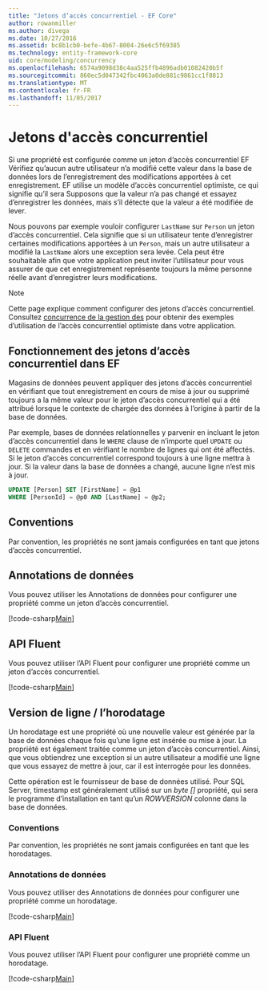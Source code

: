```yaml
---
title: "Jetons d’accès concurrentiel - EF Core"
author: rowanmiller
ms.author: divega
ms.date: 10/27/2016
ms.assetid: bc8b1cb0-befe-4b67-8004-26e6c5f69385
ms.technology: entity-framework-core
uid: core/modeling/concurrency
ms.openlocfilehash: 6574a9098d38c4aa525ffb4896adb01082420b5f
ms.sourcegitcommit: 860ec5d047342fbc4063a0de881c9861cc1f8813
ms.translationtype: MT
ms.contentlocale: fr-FR
ms.lasthandoff: 11/05/2017
---
```

# <a name="concurrency-tokens"></a>Jetons d'accès concurrentiel

Si une propriété est configurée comme un jeton d’accès concurrentiel EF Vérifiez qu’aucun autre utilisateur n’a modifié cette valeur dans la base de données lors de l’enregistrement des modifications apportées à cet enregistrement. EF utilise un modèle d’accès concurrentiel optimiste, ce qui signifie qu’il sera Supposons que la valeur n’a pas changé et essayez d’enregistrer les données, mais s’il détecte que la valeur a été modifiée de lever.

Nous pouvons par exemple vouloir configurer `LastName` sur `Person` un jeton d’accès concurrentiel. Cela signifie que si un utilisateur tente d’enregistrer certaines modifications apportées à un `Person`, mais un autre utilisateur a modifié la `LastName` alors une exception sera levée. Cela peut être souhaitable afin que votre application peut inviter l’utilisateur pour vous assurer de que cet enregistrement représente toujours la même personne réelle avant d’enregistrer leurs modifications.

> [!NOTE]
> Cette page explique comment configurer des jetons d’accès concurrentiel. Consultez [concurrence de la gestion des](../saving/concurrency.md) pour obtenir des exemples d’utilisation de l’accès concurrentiel optimiste dans votre application.

## <a name="how-concurrency-tokens-work-in-ef"></a>Fonctionnement des jetons d’accès concurrentiel dans EF

Magasins de données peuvent appliquer des jetons d’accès concurrentiel en vérifiant que tout enregistrement en cours de mise à jour ou supprimé toujours a la même valeur pour le jeton d’accès concurrentiel qui a été attribué lorsque le contexte de chargée des données à l’origine à partir de la base de données.

Par exemple, bases de données relationnelles y parvenir en incluant le jeton d’accès concurrentiel dans le `WHERE` clause de n’importe quel `UPDATE` ou `DELETE` commandes et en vérifiant le nombre de lignes qui ont été affectés. Si le jeton d’accès concurrentiel correspond toujours à une ligne mettra à jour. Si la valeur dans la base de données a changé, aucune ligne n’est mis à jour.

```sql
UPDATE [Person] SET [FirstName] = @p1
WHERE [PersonId] = @p0 AND [LastName] = @p2;
```

## <a name="conventions"></a>Conventions

Par convention, les propriétés ne sont jamais configurées en tant que jetons d’accès concurrentiel.

## <a name="data-annotations"></a>Annotations de données

Vous pouvez utiliser les Annotations de données pour configurer une propriété comme un jeton d’accès concurrentiel.

[!code-csharp[Main](../../../samples/core/Modeling/DataAnnotations/Samples/Concurrency.cs#ConfigureConcurrencyAnnotations)]

## <a name="fluent-api"></a>API Fluent

Vous pouvez utiliser l’API Fluent pour configurer une propriété comme un jeton d’accès concurrentiel.

[!code-csharp[Main](../../../samples/core/Modeling/FluentAPI/Samples/Concurrency.cs#ConfigureConcurrencyFluent)]

## <a name="timestamprow-version"></a>Version de ligne / l’horodatage

Un horodatage est une propriété où une nouvelle valeur est générée par la base de données chaque fois qu’une ligne est insérée ou mise à jour. La propriété est également traitée comme un jeton d’accès concurrentiel. Ainsi, que vous obtiendrez une exception si un autre utilisateur a modifié une ligne que vous essayez de mettre à jour, car il est interrogée pour les données.

Cette opération est le fournisseur de base de données utilisé. Pour SQL Server, timestamp est généralement utilisé sur un *byte []* propriété, qui sera le programme d’installation en tant qu’un *ROWVERSION* colonne dans la base de données.

### <a name="conventions"></a>Conventions

Par convention, les propriétés ne sont jamais configurées en tant que les horodatages.

### <a name="data-annotations"></a>Annotations de données

Vous pouvez utiliser des Annotations de données pour configurer une propriété comme un horodatage.

[!code-csharp[Main](../../../samples/core/Modeling/DataAnnotations/Samples/Timestamp.cs#ConfigureTimestampAnnotations)]

### <a name="fluent-api"></a>API Fluent

Vous pouvez utiliser l’API Fluent pour configurer une propriété comme un horodatage.

[!code-csharp[Main](../../../samples/core/Modeling/FluentAPI/Samples/Timestamp.cs#ConfigureTimestampFluent)]
